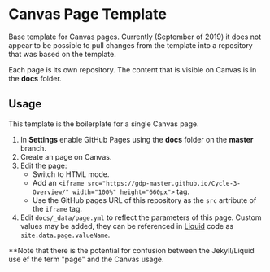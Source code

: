 # Canvas Page Template

Base template for Canvas pages. Currently (September of 2019) it does not appear to be possible to pull changes from the template into a repository that was based on the template.

Each page is its own repository. The content that is visible on Canvas is in the **docs** folder.

## Usage

This template is the boilerplate for a single Canvas page.

1. In **Settings** enable GitHub Pages using the **docs** folder on the **master** branch.
1. Create an page on Canvas.
1. Edit the page:
   - Switch to HTML mode.
   - Add an ```<iframe src="https://gdp-master.github.io/Cycle-3-Overview/" width="100%" height="660px">``` tag.
   - Use the GitHub pages URL of this repository as the ```src``` artribute of the ```iframe``` tag.
1. Edit ```docs/_data/page.yml``` to reflect the parameters of this page. Custom values may be added, they can be referenced in [Liquid][] code as ```site.data.page.valueName```.

**Note that there is the potential for confusion between the Jekyll/Liquid use ef the term "page" and the Canvas usage.

[liquid]: <https://shopify.github.io/liquid/>

